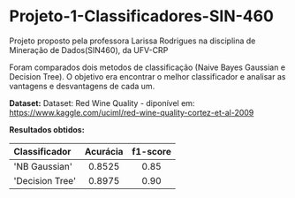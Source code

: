 # Projeto-1-Classificadores-SIN-460

Projeto proposto pela professora Larissa Rodrigues na disciplina de Mineração de Dados(SIN460), da UFV-CRP

Foram comparados dois metodos de classificação (Naive Bayes Gaussian e Decision Tree).
O objetivo era encontrar o melhor classificador e analisar as vantagens e desvantagens de cada um.

**Dataset:**
Dataset: Red Wine Quality - diponível em: https://www.kaggle.com/uciml/red-wine-quality-cortez-et-al-2009

**Resultados obtidos:**

| Classificador | Acurácia | f1-score |
| :--- | :---: | :---: |
| 'NB Gaussian' | 0.8525 | 0.85 |
| 'Decision Tree' | 0.8975 | 0.90 |
